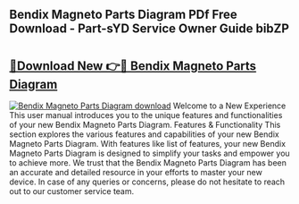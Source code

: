 ## Bendix Magneto Parts Diagram PDf Free Download - Part-sYD Service Owner Guide bibZP

# <h2><a href="http://dfmnp6.blite.top/?on=Bendix+Magneto+Parts+Diagram">🔗Download New 👉🔴 Bendix Magneto Parts Diagram</a></h2>

[![Bendix Magneto Parts Diagram download](https://i.imgur.com/lujVjoI.png)](http://dfmnp6.blite.top/?on=Bendix+Magneto+Parts+Diagram)
Welcome to a New Experience This user manual introduces you to the unique features and functionalities of your new Bendix Magneto Parts Diagram. Features & Functionality This section explores the various features and capabilities of your new Bendix Magneto Parts Diagram. With features like list of features, your new Bendix Magneto Parts Diagram is designed to simplify your tasks and empower you to achieve more. We trust that the Bendix Magneto Parts Diagram has been an accurate and detailed resource in your efforts to master your new device. In case of any queries or concerns, please do not hesitate to reach out to our customer service team.
